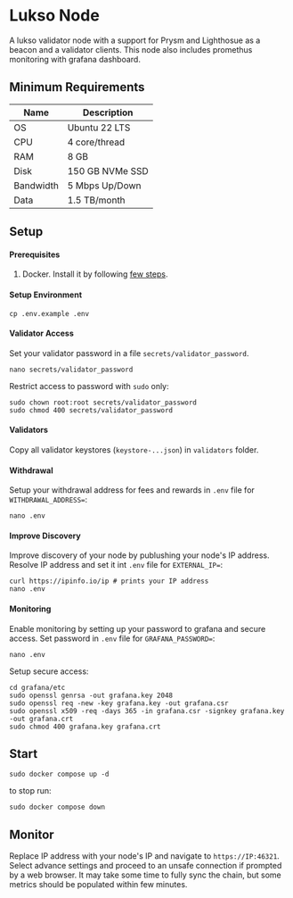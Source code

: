 # Lukso Node

A lukso validator node with a support for Prysm and Lighthosue as a beacon and a validator clients. This node also includes promethus monitoring with grafana dashboard.

## Minimum Requirements

Name | Description
---- | -----------
OS | Ubuntu 22 LTS
CPU | 4 core/thread
RAM | 8 GB
Disk | 150 GB NVMe SSD
Bandwidth | 5 Mbps Up/Down
Data | 1.5 TB/month

## Setup

#### Prerequisites

1. Docker. Install it by following [few steps](https://docs.docker.com/engine/install/ubuntu/#install-using-the-repository).

#### Setup Environment

```shell
cp .env.example .env
```

#### Validator Access

Set your validator password in a file `secrets/validator_password`.

```shell
nano secrets/validator_password
```

Restrict access to password with `sudo` only:

```shell
sudo chown root:root secrets/validator_password
sudo chmod 400 secrets/validator_password
```

#### Validators

Copy all validator keystores (`keystore-...json`) in `validators` folder.

#### Withdrawal

Setup your withdrawal address for fees and rewards in `.env` file for `WITHDRAWAL_ADDRESS=`:

```shell
nano .env
```

#### Improve Discovery

Improve discovery of your node by publushing your node's IP address. Resolve IP address and set it int `.env` file for `EXTERNAL_IP=`:

```shell
curl https://ipinfo.io/ip # prints your IP address
nano .env
```

#### Monitoring

Enable monitoring by setting up your password to grafana and secure access. Set password in `.env` file for `GRAFANA_PASSWORD=`:

```shell
nano .env
```

Setup secure access:

```shell
cd grafana/etc
sudo openssl genrsa -out grafana.key 2048
sudo openssl req -new -key grafana.key -out grafana.csr
sudo openssl x509 -req -days 365 -in grafana.csr -signkey grafana.key -out grafana.crt
sudo chmod 400 grafana.key grafana.crt
```

## Start

```shell
sudo docker compose up -d
```

to stop run:

```shell
sudo docker compose down
```

## Monitor

Replace IP address with your node's IP and navigate to `https://IP:46321`. Select advance settings and proceed to an unsafe connection if prompted by a web browser. It may take some time to fully sync the chain, but some metrics should be populated within few minutes.
